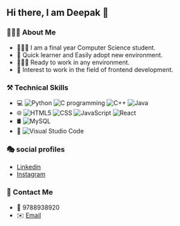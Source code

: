 ## Hi there, I am Deepak 👋

### 👨🏻‍💻 About Me
*	👨🏻‍🎓  I am a final year Computer Science student.
*	📖  Quick learner and Easily adopt new environment.
*	👷🏻‍♂️  Ready to work in any environment.
*	🛜  Interest to work in the field of frontend development.

### ⚒️ Technical Skills
*	💻
 ![Python](https://img.shields.io/badge/-Python-333333?style=flat&logo=python)
 ![C programming](https://img.shields.io/badge/-C-333333?style=flat&logo=c)
 ![C++](https://img.shields.io/badge/-C++-333333?style=flat&logo=c++)
 ![Java](https://img.shields.io/badge/-Java-333333?style=flat&logo=Java)
*	🌐
  ![HTML5](https://img.shields.io/badge/-HTML5-333333?style=flat&logo=HTML5)
	![CSS](https://img.shields.io/badge/-CSS-333333?style=flat&logo=CSS3&logoColor=1572B6)
  ![JavaScript](https://img.shields.io/badge/-JavaScript-333333?style=flat&logo=javascript)
 	![React](https://img.shields.io/badge/-React-333333?style=flat&logo=react)
*	🛢️
  ![MySQL](https://img.shields.io/badge/-MySQL-333333?style=flat&logo=mysql)
*	🔧
  ![Visual Studio Code](https://img.shields.io/badge/-Visual%20Studio%20Code-333333?style=flat&logo=visual-studio-code&logoColor=007ACC)
 	

### 🎭 social profiles
* [Linkedin](https://www.linkedin.com/in/deepak-s-115595226/)
* [Instagram](https://www.instagram.com/lovely__devil__04/)

### 🤝 Contact Me
* 📱  9788938920
* ✉️  [Email](mailto:deepaks8404@gmail.com)


<!--
**IamXDeepak/IamXDeepak** is a ✨ _special_ ✨ repository because its `README.md` (this file) appears on your GitHub profile.

Here are some ideas to get you started:

- 🔭 I’m currently working on ...
- 🌱 I’m currently learning ...
- 👯 I’m looking to collaborate on ...
- 🤔 I’m looking for help with ...
- 💬 Ask me about ...
- 📫 How to reach me: ...
- 😄 Pronouns: ...
- ⚡ Fun fact: ...
-->
